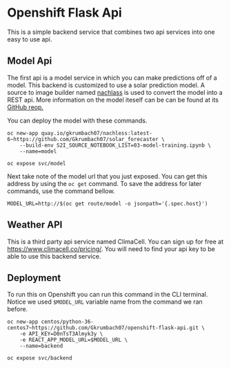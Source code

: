 # Openshift Flask Api

This is a simple backend service that combines two api services into one easy to use api.

## Model Api
The first api is a model service in which you can make predictions off of a model. This backend is customized to use a solar prediction model. A source to image builder named [nachlass](https://github.com/Gkrumbach07/nachlass) is used to convert the model into a REST api. More information on the model iteself can be can be found at its [GitHub reop.](https://github.com/Gkrumbach07/solar_forecaster)

You can deploy the model with these commands.
```
oc new-app quay.io/gkrumbach07/nachless:latest-6~https://github.com/Gkrumbach07/solar_forecaster \
	--build-env S2I_SOURCE_NOTEBOOK_LIST=03-model-training.ipynb \
	--name=model

oc expose svc/model
```
Next take note of the model url that you just exposed. You can get this address by using the `oc get` command. To save the address for later commands, use the command bellow.
```
MODEL_URL=http://$(oc get route/model -o jsonpath='{.spec.host}')
```

## Weather API
This is a third party api service named ClimaCell. You can sign up for free at https://www.climacell.co/pricing/. You will need to find your api key to be able to use this backend service.

## Deployment
To run this on Openshift you can run this command in the CLI terminal. Notice we used `$MODEL_URL` variable name from the command we ran before.
```
oc new-app centos/python-36-centos7~https://github.com/Gkrumbach07/openshift-flask-api.git \
	-e API_KEY=D0nTsT3Almyk3y \
	-e REACT_APP_MODEL_URL=$MODEL_URL \
	--name=backend

oc expose svc/backend
```
